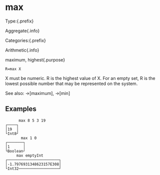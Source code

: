 # max

Type:{.prefix}

Aggregate{.info}

Categories:{.prefix}

Arithmetic{.info}

maximum, highest{.purpose}

~~~
R=max X
~~~

X must be numeric. R is the highest value of X. For an empty set, R is the lowest possible number
that may be represented on the system.

See also: →[maximum], →[min]

## Examples

~~~
      max 8 5 3 19
┌────┐
│19  │
└Int8┘
       max 1 0
┌───────┐
│1      │
└Boolean┘
     max emptyInt
┌───────────────────────┐
│-1.7976931348623157E308│
└Int32──────────────────┘
~~~

